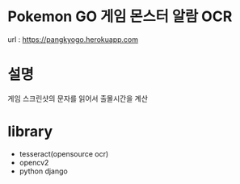 # Pokemon GO 게임 몬스터 알람 OCR

url : https://pangkyogo.herokuapp.com

# 설명
게임 스크린샷의 문자를 읽어서 출몰시간을 계산

# library
- tesseract(opensource ocr)
- opencv2
- python django
